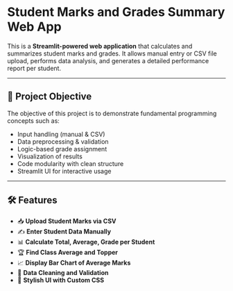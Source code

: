 #  Student Marks and Grades Summary Web App

This is a **Streamlit-powered web application** that calculates and summarizes student marks and grades. It allows manual entry or CSV file upload, performs data analysis, and generates a detailed performance report per student.

---

## 📌 Project Objective

The objective of this project is to demonstrate fundamental programming concepts such as:
- Input handling (manual & CSV)
- Data preprocessing & validation
- Logic-based grade assignment
- Visualization of results
- Code modularity with clean structure
- Streamlit UI for interactive usage

---

## 🛠️ Features

- 📥 **Upload Student Marks via CSV**
- ✍️ **Enter Student Data Manually**
- 📊 **Calculate Total, Average, Grade per Student**
- 🏆 **Find Class Average and Topper**
- 📈 **Display Bar Chart of Average Marks**
- 🧹 **Data Cleaning and Validation**
- 🎨 **Stylish UI with Custom CSS**











